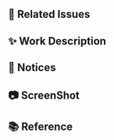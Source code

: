 ## 📌 Related Issues
<!-- 관련 이슈 -->


## ✨ Work Description
<!-- 작업한 부분에 대해 설명해주세요. -->


## 📢 Notices
<!-- 리뷰어가 집중해서 봐줬으면 하는 부분이 있다면 작성해주세요. -->


## 📷 ScreenShot
<!-- UI 변경이 있다면 스크린샷 첨부해주세요. -->


## 📚 Reference
<!-- 참고한 아티클 링크 / 새롭게 알게 된 점이 있다면 적어주세요. -->
